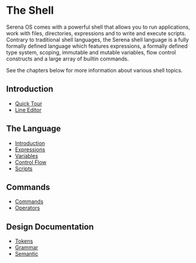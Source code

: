 # The Shell

Serena OS comes with a powerful shell that allows you to run applications, work with files, directories, expressions and to write and execute scripts. Contrary to traditional shell languages, the Serena shell language is a fully formally defined language which features expressions, a formally defined type system, scoping, immutable and mutable variables, flow control constructs and a large array of builtin commands.

See the chapters below for more information about various shell topics.

## Introduction

* [Quick Tour](docs/QuickTour.md)
* [Line Editor](docs/LineEditor.md)

## The Language

* [Introduction](docs/Language.md)
* [Expressions](docs/Expressions.md)
* [Variables](docs/Variables.md)
* [Control Flow](docs/ControlFlow.md)
* [Scripts](docs/Scripts.md)

## Commands

* [Commands](docs/Commands.md)
* [Operators](docs/Operators.md)

## Design Documentation

* [Tokens](docs/Tokens.md)
* [Grammar](docs/Grammar.md)
* [Semantic](docs/Semantic.md)

